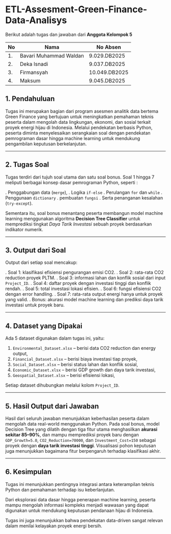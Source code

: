 # ETL-Assesment-Green-Finance-Data-Analisys

Berikut adalah tugas dan jawaban dari **Anggota Kelompok 5**

 | No| Nama | No Absen |
| --- | --- | --- |
| 1. | Bavari Muhammad Waldan | 9.029.DB2025 |
| 2. | Deka Isnadi | 9.037.DB2025 |
| 3. | Firmansyah | 10.049.DB2025 |
| 4. | Maksum | 9.045.DB2025 |

## 1. Pendahuluan

Tugas ini merupakan bagian dari program asesmen analitik data bertema Green Finance yang bertujuan untuk meningkatkan pemahaman teknis peserta dalam mengolah data lingkungan, ekonomi, dan sosial terkait proyek energi hijau di Indonesia. Melalui pendekatan berbasis Python, peserta diminta menyelesaikan serangkaian soal dengan pendekatan pemrograman dasar hingga machine learning untuk mendukung pengambilan keputusan berkelanjutan.

---

## 2. Tugas Soal

Tugas terdiri dari tujuh soal utama dan satu soal bonus. Soal 1 hingga 7 meliputi berbagai konsep dasar pemrograman Python, seperti :

. Penggabungan data (`merge`), 
. Logika `if-else`
. Perulangan `for` dan `while`
. Penggunaan `dictionary`
. pembuatan `fungsi`
. Serta penanganan kesalahan (`try-except`). 

Sementara itu, soal bonus menantang peserta membangun model machine learning menggunakan algoritma **Decision Tree Classifier** untuk memprediksi tingkat _Daya Tarik Investasi_ sebuah proyek berdasarkan indikator numerik.

---

## 3. Output dari Soal

Output dari setiap soal mencakup:

. Soal 1: klasifikasi efisiensi pengurangan emisi CO2.
. Soal 2: rata-rata CO2 reduction proyek PLTM.
. Soal 3: informasi lahan dan konflik sosial dari input `Project_ID`.
. Soal 4: daftar proyek dengan investasi tinggi dan konflik rendah.
. Soal 5: total investasi lokasi efisien.
. Soal 6: fungsi efisiensi CO2 dengan error handling.
. Soal 7: rata-rata output energi hanya untuk proyek yang valid.
. Bonus: akurasi model machine learning dan prediksi daya tarik investasi untuk proyek baru.

---

## 4. Dataset yang Dipakai
Ada 5 dataset digunakan dalam tugas ini, yaitu:

1. `Environmental_Dataset.xlsx` – berisi data CO2 reduction dan energy output,
2. `Financial_Dataset.xlsx` – berisi biaya investasi tiap proyek,
3. `Social_Dataset.xlsx` – berisi status lahan dan konflik sosial,
4. `Economic_Dataset.xlsx` – berisi GDP growth dan daya tarik investasi,
5. `Geospatial_Dataset.xlsx` – berisi efisiensi lokasi,

Setiap dataset dihubungkan melalui kolom `Project_ID`.

---

## 5. Hasil Output dari Jawaban

Hasil dari seluruh jawaban menunjukkan keberhasilan peserta dalam mengolah data real-world menggunakan Python. Pada soal bonus, model Decision Tree yang dilatih dengan tiga fitur utama menghasilkan **akurasi sekitar 85–90%**, dan mampu memprediksi proyek baru dengan `GDP_Growth=5.0`, `CO2_Reduction=70000`, dan `Investment_Cost=150` sebagai proyek dengan **daya tarik investasi tinggi**. Visualisasi pohon keputusan juga menunjukkan bagaimana fitur berpengaruh terhadap klasifikasi akhir.

--- 

## 6. Kesimpulan
Tugas ini menunjukkan pentingnya integrasi antara keterampilan teknis Python dan pemahaman terhadap isu keberlanjutan. 

Dari eksplorasi data dasar hingga penerapan machine learning, peserta mampu mengolah informasi kompleks menjadi wawasan yang dapat digunakan untuk mendukung keputusan pendanaan hijau di Indonesia. 

Tugas ini juga menunjukkan bahwa pendekatan data-driven sangat relevan dalam menilai kelayakan proyek energi bersih.


